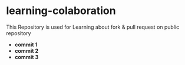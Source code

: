 # learning-colaboration
This Repository is used for Learning about fork &amp; pull request on public repository  
- **commit 1**  
- **commit 2**  
- **commit 3**
